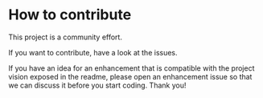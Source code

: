 # How to contribute

This project is a community effort.

If you want to contribute, have a look at the issues.

If you have an idea for an enhancement that is compatible with the
project vision exposed in the readme, please open an enhancement issue so
that we can discuss it before you start coding. Thank you!
